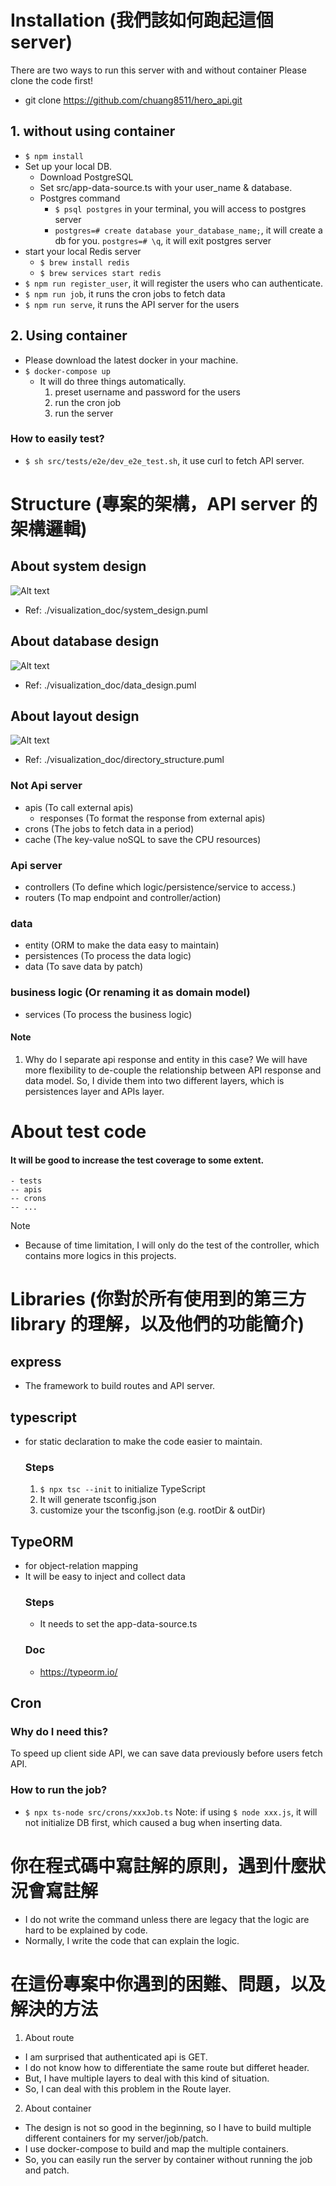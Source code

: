 # Installation (我們該如何跑起這個 server)
There are two ways to run this server with and without container
Please clone the code first!
- git clone https://github.com/chuang8511/hero_api.git

## 1. without using container
- `$ npm install`
- Set up your local DB.
  - Download PostgreSQL
  - Set src/app-data-source.ts with your user_name & database.
  - Postgres command
    - `$ psql postgres` in your terminal, you will access to postgres server
    - `postgres=# create database your_database_name;`, it will create a db for you.
    `postgres=# \q`, it will exit postgres server
- start your local Redis server
  - `$ brew install redis`
  - `$ brew services start redis`
- `$ npm run register_user`, it will register the users who can authenticate.
- `$ npm run job`, it runs the cron jobs to fetch data
- `$ npm run serve`, it runs the API server for the users

## 2. Using container
- Please download the latest docker in your machine.
- `$ docker-compose up`
  - It will do three things automatically.
    1. preset username and password for the users
    2. run the cron job
    3. run the server

### How to easily test?
- `$ sh src/tests/e2e/dev_e2e_test.sh`, it use curl to fetch API server.

# Structure (專案的架構，API server 的架構邏輯)
## About system design
![Alt text](./visualization_doc/all_system_design.png)
- Ref: ./visualization_doc/system_design.puml
## About database design
![Alt text](./visualization_doc/hero_profile_data_table.png)
- Ref: ./visualization_doc/data_design.puml
## About layout design
![Alt text](./visualization_doc/layout_design.png)
- Ref: ./visualization_doc/directory_structure.puml
### Not Api server
- apis (To call external apis)
  - responses (To format the response from external apis)
- crons (The jobs to fetch data in a period)
- cache (The key-value noSQL to save the CPU resources)
### Api server
- controllers (To define which logic/persistence/service to access.)
- routers (To map endpoint and controller/action)

### data
- entity (ORM to make the data easy to maintain)
- persistences (To process the data logic)
- data (To save data by patch)

### business logic (Or renaming it as domain model)
- services (To process the business logic)

#### Note
1. Why do I separate api response and entity in this case?
We will have more flexibility to de-couple the relationship between API response and data model.
So, I divide them into two different layers, which is persistences layer and APIs layer.



# About test code
#### It will be good to increase the test coverage to some extent.
```
- tests
-- apis
-- crons
-- ...
```
Note
- Because of time limitation, I will only do the test of the controller, which contains more logics in this projects.

# Libraries (你對於所有使用到的第三方 library 的理解，以及他們的功能簡介)
## express
- The framework to build routes and API server.

## typescript
- for static declaration to make the code easier to maintain.
  ### Steps
  1. `$ npx tsc --init` to initialize TypeScript
  2. It will generate tsconfig.json
  3. customize your the tsconfig.json (e.g. rootDir & outDir)

## TypeORM
- for object-relation mapping
- It will be easy to inject and collect data
  ### Steps
  - It needs to set the app-data-source.ts
  ### Doc
  - https://typeorm.io/

## Cron
  ### Why do I need this?
  To speed up client side API, we can save data previously before users fetch API.

  ### How to run the job?
  - `$ npx ts-node src/crons/xxxJob.ts`
  Note: if using `$ node xxx.js`, it will not initialize DB first, which caused a bug when inserting data.

# 你在程式碼中寫註解的原則，遇到什麼狀況會寫註解
- I do not write the command unless there are legacy that the logic are hard to be explained by code.
- Normally, I write the code that can explain the logic.


# 在這份專案中你遇到的困難、問題，以及解決的方法
1. About route
  - I am surprised that authenticated api is GET.
  - I do not know how to differentiate the same route but differet header.
  - But, I have multiple layers to deal with this kind of situation.
  - So, I can deal with this problem in the Route layer.
2. About container
  - The design is not so good in the beginning, so I have to build multiple different containers for my server/job/patch.
  - I use docker-compose to build and map the multiple containers.
  - So, you can easily run the server by container without running the job and patch.